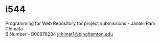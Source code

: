 # i544
Programming for Web Repository for project submissions - Janaki Ram Chimata                                                                              
B Number - B00978284
jchimat1@binghamton.edu
